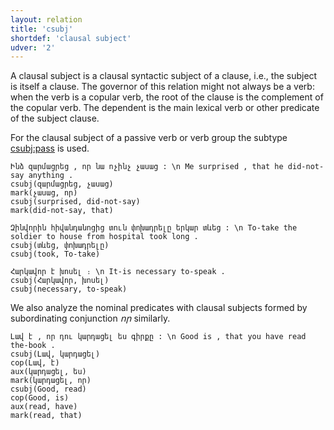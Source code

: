 ```yaml
---
layout: relation
title: 'csubj'
shortdef: 'clausal subject'
udver: '2'
---
```


A clausal subject is a clausal syntactic subject of a clause, i.e.,
the subject is itself a clause. The governor of this relation might
not always be a verb: when the verb is a copular verb, the root of the
clause is the complement of the copular verb. The dependent is the main lexical verb or other 
predicate of the subject clause.

For the clausal subject of a passive verb or verb group the subtype [csubj:pass]() is used.

~~~ sdparse
Ինձ զարմացրեց , որ նա ոչինչ չասաց : \n Me surprised , that he did-not-say anything .
csubj(զարմացրեց, չասաց)
mark(չասաց, որ)
csubj(surprised, did-not-say)
mark(did-not-say, that)
~~~

~~~ sdparse
Զինվորին հիվանդանոցից տուն փոխադրելը երկար տևեց : \n To-take the soldier to house from hospital took long .
csubj(տևեց, փոխադրելը)
csubj(took, To-take)
~~~

~~~ sdparse
Հարկավոր է խոսել ։ \n It-is necessary to-speak .  
csubj(Հարկավոր, խոսել)
csubj(necessary, to-speak)
~~~

We also analyze the nominal predicates with clausal subjects formed by subordinating conjunction _որ_ similarly.

~~~ sdparse
Լավ է , որ դու կարդացել ես գիրքը : \n Good is , that you have read the-book .
csubj(Լավ, կարդացել)
cop(Լավ, է)
aux(կարդացել, ես)
mark(կարդացել, որ)
csubj(Good, read)
cop(Good, is)
aux(read, have)
mark(read, that)
~~~
